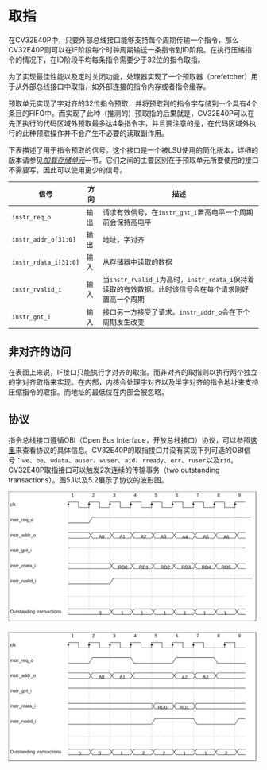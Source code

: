 # 取指

在CV32E40P中，只要外部总线接口能够支持每个周期传输一个指令，那么CV32E40P则可以在IF阶段每个时钟周期输送一条指令到ID阶段。在执行压缩指令的情况下，在ID阶段平均每条指令需要少于32位的指令取指。

为了实现最佳性能以及定时关闭功能，处理器实现了一个预取器（prefetcher）用于从外部总线接口中取指，如外部连接的指令内存或者指令缓存。

预取单元实现了字对齐的32位指令预取，并将预取到的指令字存储到一个具有4个条目的FIFO中。而实现了此种（推测的）预取指的后果就是，CV32E40P可以在先正执行的代码区域外预取最多达4条指令字，并且要注意的是，在代码区域外执行的此种预取操作并不会产生不必要的读取副作用。

下表描述了用于指令预取的信号。这个接口是一个被LSU使用的简化版本，详细的版本请参见[*加载存储单元*]()一节。它们之间的主要区别在于预取单元所要使用的接口不需要写，因此可以使用更少的信号。

| 信号                  | 方向 | 描述                                                         |
| --------------------- | ---- | ------------------------------------------------------------ |
| `instr_req_o`         | 输出 | 请求有效信号，在`instr_gnt_i`置高电平一个周期前会保持高电平  |
| `instr_addr_o[31:0]`  | 输出 | 地址，字对齐                                                 |
| `instr_rdata_i[31:0]` | 输入 | 从存储器中读取的数据                                         |
| `instr_rvalid_i`      | 输入 | 当`instr_rvalid_i`为高时，`instr_rdata_i`保持着读取的有效数据。此时该信号会在每个请求刚好置高一个周期 |
| `instr_gnt_i`         | 输入 | 接口另一方接受了请求。`instr_addr_o`会在下个周期发生改变     |



## 非对齐的访问

在表面上来说，IF接口只能执行字对齐的取指。而非对齐的取指则以执行两个独立的字对齐取指来实现。在内部，内核会处理字对齐以及半字对齐的指令地址来支持压缩指令的取指。而地址的最低位在内部会被忽略。



## 协议

指令总线接口遵循OBI（Open Bus Interface，开放总线接口）协议，可以参照[这里](https://github.com/openhwgroup/core-v-docs/blob/master/cores/cv32e40p/OBI-v1.0.pdf)来查看协议的具体信息。CV32E40P的取指接口并没有实现下列可选的OBI信号：`we`、`be`、`wdata`、`auser`、`wuser`、`aid`、`rready`、`err`、`ruser`以及`rid`。CV32E40P取指接口可以触发2次连续的传输事务（two outstanding transactions）。图5.1以及5.2展示了协议的波形图。

![5.1 连续内存传输](../images/obi_instruction_basic.svg)

![图5.2 多事务传输](../images/obi_instruction_multiple_outstanding.svg)